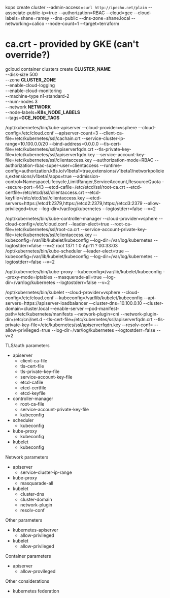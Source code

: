 kops create cluster --admin-access=`curl http://ipecho.net/plain` --associate-public-ip=true --authorization=RBAC --cloud=gce --cloud-labels=shane=ramey --dns=public  --dns-zone=shane.local --networking=calico --node-count=1 --target=terraform


# ca.crt - provided by GKE (can't override?)
gcloud container clusters create __CLUSTER_NAME__ \
  --disk-size 500 \
  --zone __CLUSTER_ZONE__ \
  --enable-cloud-logging \
  --enable-cloud-monitoring \
  --machine-type n1-standard-2 \
  --num-nodes 3 \
  --network __NETWORK__ \
  --node-labels=__K8s_NODE_LABELS__ \
  --tags=__GCE_NODE_TAGS__


/opt/kubernetes/bin/kube-apiserver --cloud-provider=vsphere --cloud-config=/etc/cloud.conf --apiserver-count=3 --client-ca-file=/etc/kubernetes/ssl/cachain.crt --service-cluster-ip-range=10.100.0.0/20 --bind-address=0.0.0.0 --tls-cert-file=/etc/kubernetes/ssl/apiserverfqdn.crt --tls-private-key-file=/etc/kubernetes/ssl/apiserverfqdn.key --service-account-key-file=/etc/kubernetes/ssl/clientaccess.key --authorization-mode=RBAC --authorization-rbac-super-user=clientaccess --runtime-config=authorization.k8s.io/v1beta1=true,extensions/v1beta1/networkpolicies,extensions/v1beta1/apps=true --admission-control=NamespaceLifecycle,LimitRanger,ServiceAccount,ResourceQuota --secure-port=443 --etcd-cafile=/etc/etcd/ssl/root-ca.crt --etcd-certfile=/etc/etcd/ssl/clientaccess.crt --etcd-keyfile=/etc/etcd/ssl/clientaccess.key --etcd-servers=https://etcd1:2379,https://etcd2:2379,https://etcd3:2379 --allow-privileged=true --log-dir=/var/log/kubernetes --logtostderr=false --v=2

/opt/kubernetes/bin/kube-controller-manager --cloud-provider=vsphere --cloud-config=/etc/cloud.conf --leader-elect=true --root-ca-file=/etc/kubernetes/ssl/root-ca.crt --service-account-private-key-file=/etc/kubernetes/ssl/clientaccess.key --kubeconfig=/var/lib/kubelet/kubeconfig --log-dir=/var/log/kubernetes --logtostderr=false --v=2
root      1371     1  0 Apr11 ?        00:33:03 /opt/kubernetes/bin/kube-scheduler --leader-elect=true --kubeconfig=/var/lib/kubelet/kubeconfig --log-dir=/var/log/kubernetes --logtostderr=false --v=2

/opt/kubernetes/bin/kube-proxy --kubeconfig=/var/lib/kubelet/kubeconfig --proxy-mode=iptables --masquerade-all=true --log-dir=/var/log/kubernetes --logtostderr=false --v=2

/opt/kubernetes/bin/kubelet --cloud-provider=vsphere --cloud-config=/etc/cloud.conf --kubeconfig=/var/lib/kubelet/kubeconfig --api-servers=https://apiserver-loadbalancer --cluster-dns=10.100.0.10 --cluster-domain=cluster.local --enable-server --pod-manifest-path=/etc/kubernetes/manifests --network-plugin=cni --network-plugin-dir=/etc/cni/net.d --tls-cert-file=/etc/kubernetes/ssl/apiserverfqdn.crt --tls-private-key-file=/etc/kubernetes/ssl/apiserverfqdn.key --resolv-conf= --allow-privileged=true --log-dir=/var/log/kubernetes --logtostderr=false --v=2

TLS/auth parameters
 - apiserver
   - client-ca-file
   - tls-cert-file
   - tls-private-key-file
   - service-account-key-file
   - etcd-cafile
   - etcd-certfile
   - etcd-keyfile
 - controller-manager
   - root-ca-file
   - service-account-private-key-file
   - kubeconfig
- scheduler
   - kubeconfig
- kube-proxy
   - kubeconfig
- kubelet
   - kubeconfig

Network parameters
- apiserver
  - service-cluster-ip-range
- kube-proxy
  - masquarade-all
- kubelet
  - cluster-dns
  - cluster-domain
  - network-plugin
  - resolv-conf

Other parameters
- kubernetes-apiserver
  - allow-privileged
- kubelet
  - allow-privileged

Container parameters
- apiserver
  - allow-provileged

Other considerations
- kubernetes federation
